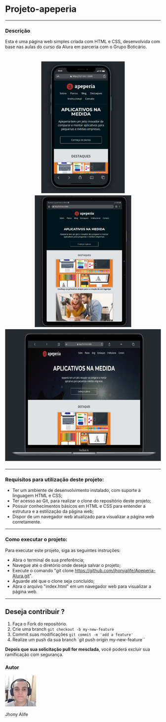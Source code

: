 # Projeto-apeperia

---

### Descrição

Esta é uma página web simples criada com HTML e CSS, desenvolvida com base nas aulas do curso da Alura em parceria com o Grupo Boticário.

<h1 align="center">
  <img alt="mobile" title="mobile" src="./assets/img/mobile.png" height="425" />
  <img alt="tablet" title="tablet" src="./assets/img/tablet.png" height="425" />
  <img alt="desktop" title="desktop" src="./assets/img/desktop.png" height="425" />

</h1>

---

### Requisitos para utilização deste projeto:


- Ter um ambiente de desenvolvimento instalado, com suporte à linguagem HTML e CSS;
- Ter acesso ao Git, para realizar o clone do repositório deste projeto;
- Possuir conhecimentos básicos em HTML e CSS para entender a estrutura e a estilização da página web;
- Dispor de um navegador web atualizado para visualizar a página web corretamente.

---

### Como executar o projeto:

Para executar este projeto, siga as seguintes instruções:

- Abra o terminal de sua preferência;
- Navegue até o diretório onde deseja salvar o projeto;
- Execute o comando "git clone <https://github.com/jhonyalife/Apeperia-Alura.git>".
- Aguarde até que o clone seja concluído;
- Abra o arquivo "index.html" em um navegador web para visualizar a página web.

---

## Deseja contribuir ?

1. Faça o Fork do repositório.
2. Crie uma branch `git checkout -b my-new-feature`
3. Commit suas modificações `git commit -m 'add a feature'`
4. Realize um push da sua branch `git push origin my-new-feature``

**Depois que sua solicitação pull for mesclada**, você poderá excluir sua ramificação com segurança.

### Autor

<div>
    <img src="./assets/img/JhonyAlife.jpeg" width="100px" heigth="100px">
    <p>Jhony Alife</p>

